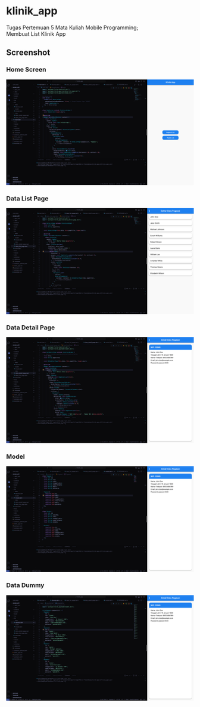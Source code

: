 # klinik_app

Tugas Pertemuan 5 Mata Kuliah Mobile Programming;  
Membuat List Klinik App

## Screenshot
### Home Screen

![Screenshot Aplikasi setelah di Jalankan/Home Screen](assets/doc/1.png)

### Data List Page

![Screenshot Data List Page](assets/doc/2.png)

### Data Detail Page

![Screenshot Data List Page](assets/doc/3.png)

### Model

![Screenshot Data List Page](assets/doc/4.png)

### Data Dummy

![Screenshot Data List Page](assets/doc/5.png)

